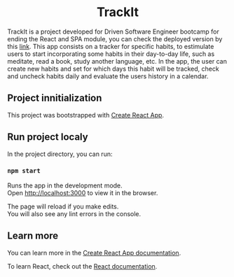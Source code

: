 <h1 align='center'>TrackIt</h1>

TrackIt is a project developed for Driven Software Engineer bootcamp for ending the React and SPA module, you can check the deployed version by this [link](https://track-it-umber.vercel.app/). This app consists on a tracker for specific habits, to estimulate users to start incorporating some habits in their day-to-day life, such as meditate, read a book, study another language, etc. In the app, the user can create new habits and set for which days this habit will be tracked, check and uncheck habits daily and evaluate the users history in a calendar.

<h2>Project innitialization</h2>

This project was bootstrapped with [Create React App](https://github.com/facebook/create-react-app).

<h2>Run project localy</h2>

In the project directory, you can run:

### `npm start`

Runs the app in the development mode.\
Open [http://localhost:3000](http://localhost:3000) to view it in the browser.

The page will reload if you make edits.\
You will also see any lint errors in the console.

<h2>Learn more</h2>

You can learn more in the [Create React App documentation](https://facebook.github.io/create-react-app/docs/getting-started).

To learn React, check out the [React documentation](https://reactjs.org/).
